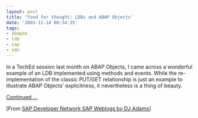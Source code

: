```yaml
---
layout: post
title: 'Food for thought: LDBs and ABAP Objects'
date: '2003-11-14 08:34:35'
tags:
- abapoo
- ldb
- sap
- sdn
---
```



In a TechEd session last month on ABAP Objects, I came across a wonderful example of an LDB implemented using methods and events. While the re-implementation of the classic PUT/GET relationship is just an example to illustrate ABAP Objects’ explicitness, it nevertheless is a thing of beauty.

[Continued …](http://weblogs.sdn.sap.com/pub/wlg/236)

[From [SAP Developer Network SAP Weblogs by DJ Adams](https://www.sdn.sap.com/irj/scn/weblogs?blog=/pub/u/251850060)]


